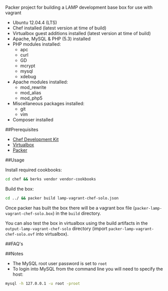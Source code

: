 Packer project for building a LAMP development base box for use with vagrant

- Ubuntu 12.04.4 (LTS)
- Chef installed (latest version at time of build)
- Virtualbox guest additions installed (latest version at time of build)
- Apache, MySQL & PHP (5.3) installed
- PHP modules installed:
    - apc
    - curl
    - GD
    - mcrypt
    - mysql
    - xdebug
- Apache modules installed:
    - mod_rewrite
    - mod_alias
    - mod_php5
- Miscellaneous packages installed:
    - git
    - vim
- Composer installed

##Prerequisites

- [Chef Development Kit](https://downloads.chef.io/chef-dk/)
- [Virtualbox](https://www.virtualbox.org/)
- [Packer](http://www.packer.io/)

##Usage

Install required cookbooks:

```bash
cd chef && berks vendor vendor-cookbooks
```

Build the box:

```bash
cd ../ && packer build lamp-vagrant-chef-solo.json
```

Once packer has built the box there will be a vagrant box file (`packer-lamp-vagrant-chef-solo.box`) in the `build` directory.

You can also test the box in virtualbox using the build artifacts in the `output-lamp-vagrant-chef-solo` directory (import `packer-lamp-vagrant-chef-solo.ovf` into virtualbox).

##FAQ's

##Notes

- The MySQL root user password is set to `root`
- To login into MySQL from the command line you will need to specify the host:
```bash
mysql -h 127.0.0.1 -u root -proot
```